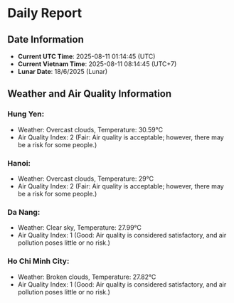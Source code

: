 # Daily Report
## Date Information
- **Current UTC Time**: 2025-08-11 01:14:45 (UTC)
- **Current Vietnam Time**: 2025-08-11 08:14:45 (UTC+7)
- **Lunar Date**: 18/6/2025 (Lunar)

## Weather and Air Quality Information

### Hung Yen:
- Weather: Overcast clouds, Temperature: 30.59°C
- Air Quality Index: 2 (Fair: Air quality is acceptable; however, there may be a risk for some people.)

### Hanoi:
- Weather: Overcast clouds, Temperature: 29°C
- Air Quality Index: 2 (Fair: Air quality is acceptable; however, there may be a risk for some people.)

### Da Nang:
- Weather: Clear sky, Temperature: 27.99°C
- Air Quality Index: 1 (Good: Air quality is considered satisfactory, and air pollution poses little or no risk.)

### Ho Chi Minh City:
- Weather: Broken clouds, Temperature: 27.82°C
- Air Quality Index: 1 (Good: Air quality is considered satisfactory, and air pollution poses little or no risk.)
